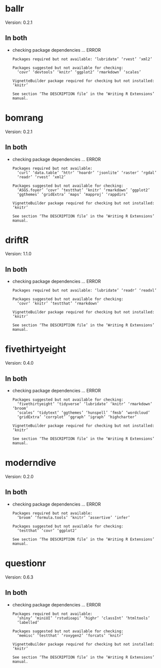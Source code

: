 # ballr

Version: 0.2.1

## In both

*   checking package dependencies ... ERROR
    ```
    Packages required but not available: ‘lubridate’ ‘rvest’ ‘xml2’
    
    Packages suggested but not available for checking:
      ‘covr’ ‘devtools’ ‘knitr’ ‘ggplot2’ ‘rmarkdown’ ‘scales’
    
    VignetteBuilder package required for checking but not installed: ‘knitr’
    
    See section ‘The DESCRIPTION file’ in the ‘Writing R Extensions’
    manual.
    ```

# bomrang

Version: 0.2.1

## In both

*   checking package dependencies ... ERROR
    ```
    Packages required but not available:
      ‘curl’ ‘data.table’ ‘httr’ ‘hoardr’ ‘jsonlite’ ‘raster’ ‘rgdal’
      ‘readr’ ‘rvest’ ‘xml2’
    
    Packages suggested but not available for checking:
      ‘ASGS.foyer’ ‘covr’ ‘testthat’ ‘knitr’ ‘rmarkdown’ ‘ggplot2’
      ‘ggthemes’ ‘gridExtra’ ‘maps’ ‘mapproj’ ‘rappdirs’
    
    VignetteBuilder package required for checking but not installed: ‘knitr’
    
    See section ‘The DESCRIPTION file’ in the ‘Writing R Extensions’
    manual.
    ```

# driftR

Version: 1.1.0

## In both

*   checking package dependencies ... ERROR
    ```
    Packages required but not available: ‘lubridate’ ‘readr’ ‘readxl’
    
    Packages suggested but not available for checking:
      ‘covr’ ‘knitr’ ‘testthat’ ‘rmarkdown’
    
    VignetteBuilder package required for checking but not installed: ‘knitr’
    
    See section ‘The DESCRIPTION file’ in the ‘Writing R Extensions’
    manual.
    ```

# fivethirtyeight

Version: 0.4.0

## In both

*   checking package dependencies ... ERROR
    ```
    Packages suggested but not available for checking:
      ‘fivethirtyeight’ ‘tidyverse’ ‘lubridate’ ‘knitr’ ‘rmarkdown’ ‘broom’
      ‘scales’ ‘tidytext’ ‘ggthemes’ ‘hunspell’ ‘fmsb’ ‘wordcloud’
      ‘gridExtra’ ‘corrplot’ ‘ggraph’ ‘igraph’ ‘highcharter’
    
    VignetteBuilder package required for checking but not installed: ‘knitr’
    
    See section ‘The DESCRIPTION file’ in the ‘Writing R Extensions’
    manual.
    ```

# moderndive

Version: 0.2.0

## In both

*   checking package dependencies ... ERROR
    ```
    Packages required but not available:
      ‘broom’ ‘formula.tools’ ‘knitr’ ‘assertive’ ‘infer’
    
    Packages suggested but not available for checking:
      ‘testthat’ ‘covr’ ‘ggplot2’
    
    See section ‘The DESCRIPTION file’ in the ‘Writing R Extensions’
    manual.
    ```

# questionr

Version: 0.6.3

## In both

*   checking package dependencies ... ERROR
    ```
    Packages required but not available:
      ‘shiny’ ‘miniUI’ ‘rstudioapi’ ‘highr’ ‘classInt’ ‘htmltools’
      ‘labelled’
    
    Packages suggested but not available for checking:
      ‘memisc’ ‘testthat’ ‘roxygen2’ ‘forcats’ ‘knitr’
    
    VignetteBuilder package required for checking but not installed: ‘knitr’
    
    See section ‘The DESCRIPTION file’ in the ‘Writing R Extensions’
    manual.
    ```

